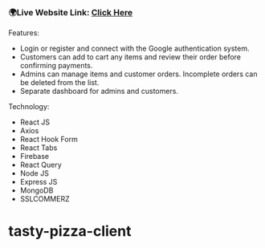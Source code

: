 ### 🌍Live Website Link: [Click Here](https://tasty-pizza-restaurant.web.app/)

Features:

- Login or register and connect with the Google authentication system.
- Customers can add to cart any items and review their order before confirming payments.
- Admins can manage items and customer orders. Incomplete orders can be deleted from the list.
- Separate dashboard for admins and customers.

Technology:

- React JS
- Axios
- React Hook Form
- React Tabs
- Firebase
- React Query
- Node JS
- Express JS
- MongoDB
- SSLCOMMERZ

# tasty-pizza-client
